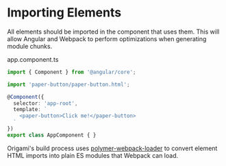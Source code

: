 # Importing Elements

All elements should be imported in the component that uses them. This will allow Angular and Webpack to perform optimizations when generating module chunks.

app.component.ts
```ts
import { Component } from '@angular/core';

import 'paper-button/paper-button.html';

@Component({
  selector: 'app-root',
  template: `
    <paper-button>Click me!</paper-button>
  `
})
export class AppComponent { }
```

Origami's build process uses [polymer-webpack-loader](https://github.com/webpack-contrib/polymer-webpack-loader) to convert element HTML imports into plain ES modules that Webpack can load.
